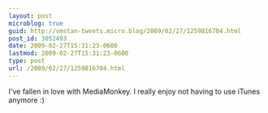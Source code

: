 ```yaml
---
layout: post
microblog: true
guid: http://vmstan-tweets.micro.blog/2009/02/27/1259816704.html
post_id: 3052493
date: 2009-02-27T15:31:23-0600
lastmod: 2009-02-27T15:31:23-0600
type: post
url: /2009/02/27/1259816704.html
---
```

I've fallen in love with MediaMonkey. I really enjoy not having to use iTunes anymore :)
